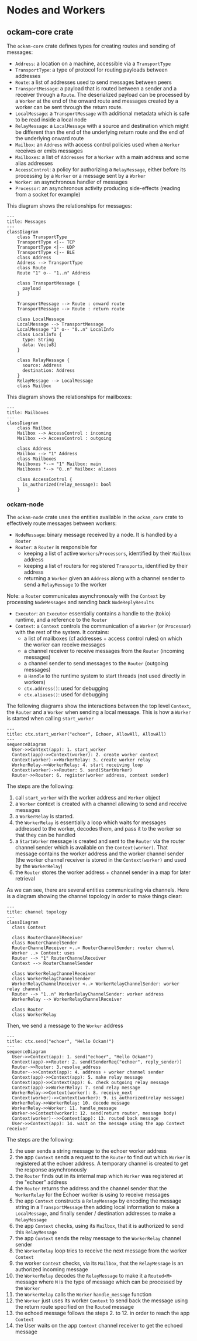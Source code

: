 # Nodes and Workers

## ockam-core crate

The `ockam-core` crate defines types for creating routes and sending of messages:

* `Address`: a location on a machine, accessible via a `TransportType`
* `TransportType`: a type of protocol for routing payloads between addresses
* `Route`: a list of addresses used to send messages between peers
* `TransportMessage`: a payload that is routed between a sender and a receiver through a `Route`. The deserialized payload can be processed by a `Worker` at the end of the onward route and messages created by a worker can be sent through the return route.
* `LocalMessage`: a `TransportMessage` with additional metadata which is safe to be read inside a local node
* `RelayMessage`: a `LocalMessage` with a source and destination which might be different than the end of the underlying return route and the end of the underlying onward route
* `Mailbox`: an `Address` with access control policies used when a `Worker` receives or emits messages
* `Mailboxes`: a list of `Addresses` for a `Worker` with a main address and some alias addresses
* `AccessControl`: a policy for authorizing a `RelayMessage`, either before its processing by a `Worker` or a message sent by a `Worker`
* `Worker`: an asynchronous handler of messages
* `Processor`: an asynchronous activity producing side-effects (reading from a socket for example)

This diagram shows the relationships for messages:

```mermaid
---
title: Messages
---
classDiagram
    class TransportType
    TransportType <|-- TCP
    TransportType <|-- UDP
    TransportType <|-- BLE
    class Address
    Address --> TransportType
    class Route
    Route "1" o-- "1..n" Address

    class TransportMessage {
      payload
    }

    TransportMessage --> Route : onward route
    TransportMessage --> Route : return route

    class LocalMessage
    LocalMessage --> TransportMessage
    LocalMessage "1" o-- "0..n" LocalInfo
    class LocalInfo {
      type: String
      data: Vec[u8]
    }

    class RelayMessage {
      source: Address
      destination: Address
    }
    RelayMessage --> LocalMessage
    class Mailbox
```

This diagram shows the relationships for mailboxes:

```mermaid
---
title: Mailboxes
---
classDiagram
    class Mailbox
    Mailbox --> AccessControl : incoming
    Mailbox --> AccessControl : outgoing

    class Address
    Mailbox --> "1" Address
    class Mailboxes
    Mailboxes *--> "1" Mailbox: main
    Mailboxes *--> "0..n" Mailbox: aliases

    class AccessControl {
      is_authorized(relay_message): bool
    }
```

### ockam-node

The `ockam-node` crate uses the entities available in the `ockam_core` crate to effectively route messages between workers:

* `NodeMessage`: binary message received by a node. It is handled by a `Router`
* `Router`: a `Router` is responsible for
  * keeping a list of active `Workers`/`Processors`, identified by their `Mailbox` address
  * keeping a list of routers for registered `Transports`, identified by their address
  * returning a `Worker` given an `Address` along with a channel sender to send a `RelayMessage` to the worker

Note: a `Router` communicates asynchronously with the `Context` by processing `NodeMessages` and sending back `NodeReplyResults`

* `Executor`: an `Executor` essentially contains a handle to the (tokio) runtime, and a reference to the `Router`
* `Context`: a `Context` controls the communication of a `Worker` (or `Processor`) with the rest of the system. It contains:
  * a list of mailboxes (cf addresses + access control rules) on which the worker can receive messages
  * a channel receiver to receive messages from the `Router` (incoming messages)
  * a channel sender to send messages to the `Router` (outgoing messages)
  * a `Handle` to the runtime system to start threads (not used directly in workers)
  * `ctx.address()`: used for debugging
  * `ctx.aliases()`: used for debugging

The following diagrams show the interactions between the top level `Context`, the `Router` and a `Worker` when sending a local message. This is how a `Worker` is started when calling `start_worker`

```mermaid
---
title: ctx.start_worker("echoer", Echoer, AllowAll, AllowAll)
---
sequenceDiagram
  User->>Context(app): 1. start_worker
  Context(app)->>Context(worker): 2. create worker context
  Context(worker)->>WorkerRelay: 3. create worker relay
  WorkerRelay->>WorkerRelay: 4. start receiving loop
  Context(worker)->>Router: 5. send(StartWorker)
  Router->>Router: 6. register(worker address, context sender)
```

The steps are the following:

1. call `start_worker` with the worker address and `Worker` object
2. a `Worker` context is created with a channel allowing to send and receive messages
3. a `WorkerRelay` is started.
4. the `WorkerRelay` is essentially a loop which waits for messages addressed to the worker, decodes them, and pass it to the worker so that they can be handled
5. a `StartWorker` message is created and sent to the `Router` via the router channel sender which is available on the `Context(worker)`. That message contains the worker address and the worker channel sender (the worker channel receiver is stored in the `Context(worker)` and used by the `WorkerRelay`)
6. the `Router` stores the worker address + channel sender in a map for later retrieval

As we can see, there are several entities communicating via channels. Here is a diagram showing the channel topology in order to make things clear:

```mermaid
---
title: channel topology
---
classDiagram
  class Context

  class RouterChannelReceiver
  class RouterChannelSender
  RouterChannelReceiver <..> RouterChannelSender: router channel
  Worker ..> Context: uses
  Router --> "1" RouterChannelReceiver
  Context --> RouterChannelSender

  class WorkerRelayChannelReceiver
  class WorkerRelayChannelSender
  WorkerRelayChannelReceiver <..> WorkerRelayChannelSender: worker relay channel
  Router --> "1..n" WorkerRelayChannelSender: worker address
  WorkerRelay --> WorkerRelayChannelReceiver

  class Router
  class WorkerRelay
```

Then, we send a message to the `Worker` address

```mermaid
---
title: ctx.send("echoer", "Hello Ockam!")
---
sequenceDiagram
  User->>Context(app): 1. send("echoer", "Hello Ockam!")
  Context(app)->>Router: 2. send(SenderReq("echoer", reply_sender))
  Router->>Router: 3.resolve_address
  Router-->>Context(app): 4. address + worker channel sender
  Context(app)->>Context(app): 5. make relay message
  Context(app)->>Context(app): 6. check outgoing relay message
  Context(app)->>WorkerRelay: 7. send relay message
  WorkerRelay->>Context(worker): 8. receive_next
  Context(worker)->>Context(worker): 9. is_authorized(relay message)
  WorkerRelay->>WorkerRelay: 10. decode message
  WorkerRelay->>Worker: 11. handle_message
  Worker->>Context(worker): 12. send(return router, message body)
  Context(worker)-->>Context(app): 13. routed back message
  User->>Context(app): 14. wait on the message using the app Context receiver
```

The steps are the following:

1. the user sends a string message to the echoer worker address
2. the app `Context` sends a request to the `Router` to find out which `Worker` is registered at the echoer address. A temporary channel is created to get the response asynchronously
3. the `Router` finds out in its internal map which `Worker` was registered at the "echoer" address
4. the `Router` returns the address and the channel sender that the `WorkerRelay` for the Echoer worker is using to receive messages
5. the app `Context` constructs a `RelayMessage` by encoding the message string in a `TransportMessage` then adding local information to make a `LocalMessage`, and finally sender / destination addresses to make a `RelayMessage`
6. the app `Context` checks, using its `Mailbox`, that it is authorized to send this `RelayMessage`
7. the app `Context` sends the relay message to the `WorkerRelay` channel sender
8. the `WorkerRelay` loop tries to receive the next message from the worker `Context`
9. the worker `Context` checks, via its `Mailbox`, that the `RelayMessage` is an authorized incoming message
10. the `WorkerRelay` decodes the `RelayMessage` to make it a `Routed<M>` message where `M` is the type of message which can be processed by the `Worker`
11. the `WorkerRelay` calls the `Worker` `handle_message` function
12. the `Worker` just uses its worker `Context` to send back the message using the return route specified on the `Routed` message
13. the echoed message follows the steps 2. to 12. in order to reach the app `Context`
14. the User waits on the app `Context` channel receiver to get the echoed message
